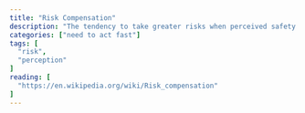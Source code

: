 ```yaml
---
title: "Risk Compensation"
description: "The tendency to take greater risks when perceived safety increases."
categories: ["need to act fast"]
tags: [
  "risk",
  "perception"
]
reading: [
  "https://en.wikipedia.org/wiki/Risk_compensation"
]
---
```



